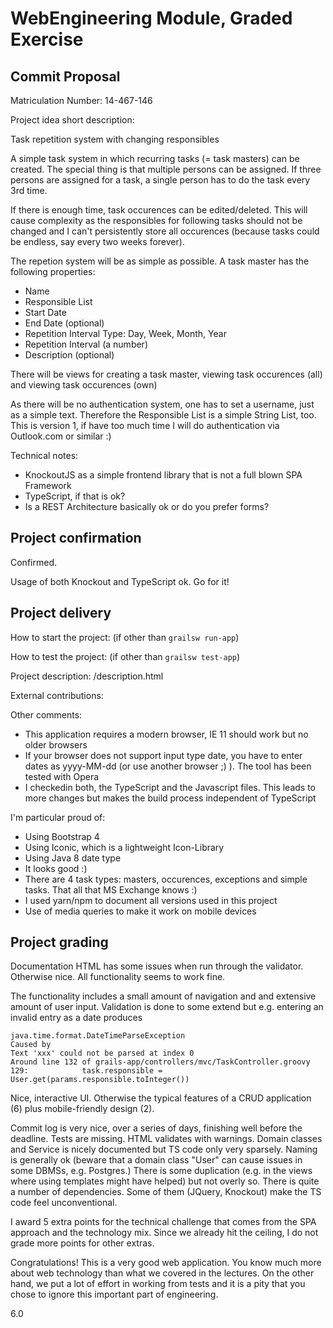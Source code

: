 # WebEngineering Module, Graded Exercise

## Commit Proposal

Matriculation Number: 14-467-146

Project idea short description: 

Task repetition system with changing responsibles

A simple task system in which recurring tasks (= task masters) can be created. The special thing is 
that multiple persons can be assigned. If three persons are assigned for a task, 
a single person has to do the task every 3rd time. 

If there is enough time, task occurences can be edited/deleted. This will cause complexity as the responsibles for following tasks should not be changed and I can't persistently store all occurences (because tasks could be endless, say every two weeks forever).

The repetion system will be as simple as possible. A task master has the following properties:

- Name
- Responsible List
- Start Date
- End Date (optional)
- Repetition Interval Type: Day, Week, Month, Year
- Repetition Interval (a number)
- Description (optional)

There will be views for creating a task master, viewing task occurences (all) and viewing task occurences (own)

As there will be no authentication system, one has to set a username, just as a simple text. 
Therefore the Responsible List is a simple String List, too. This is version 1, if have too much time
I will do authentication via Outlook.com or similar :)

Technical notes:

 - KnockoutJS as a simple frontend library that is not a full blown SPA Framework
 - TypeScript, if that is ok?
 - Is a REST Architecture basically ok or do you prefer forms?
 
## Project confirmation

Confirmed.

Usage of both Knockout and TypeScript ok.
Go for it!

## Project delivery <to be filled by student>

How to start the project: (if other than `grailsw run-app`)

How to test the project:  (if other than `grailsw test-app`)

Project description:      /description.html

External contributions:

Other comments: 

- This application requires a modern browser, IE 11 should work but no older browsers
- If your browser does not support input type date, you have to enter dates as yyyy-MM-dd (or use another browser ;) ). The tool has been tested with Opera
- I checkedin both, the TypeScript and the Javascript files. This leads to more changes but makes the build process independent of TypeScript

I'm particular proud of:

 - Using Bootstrap 4
 - Using Iconic, which is a lightweight Icon-Library
 - Using Java 8 date type
 - It looks good :)
 - There are 4 task types: masters, occurences, exceptions and simple tasks. That all that MS Exchange knows :)
- I used yarn/npm to document all versions used in this project
- Use of media queries to make it work on mobile devices

## Project grading 

Documentation HTML has some issues when run through the validator. Otherwise nice.
All functionality seems to work fine.

The functionality includes a small amount of navigation and and extensive amount of user input.
Validation is done to some extend but e.g. entering an invalid entry as a date produces
```
java.time.format.DateTimeParseException
Caused by
Text 'xxx' could not be parsed at index 0
Around line 132 of grails-app/controllers/mvc/TaskController.groovy
129:			task.responsible = User.get(params.responsible.toInteger()) 
```
Nice, interactive UI.
Otherwise the typical features of a CRUD application (6) plus mobile-friendly design (2).

Commit log is very nice, over a series of days, finishing well before the deadline.
Tests are missing. 
HTML validates with warnings.
Domain classes and Service is nicely documented but TS code only very sparsely.
Naming is generally ok (beware that a domain class "User" can cause issues in some DBMSs, e.g. Postgres.)
There is some duplication (e.g. in the views where using templates might have helped) but not overly so.
There is quite a number of dependencies. Some of them (JQuery, Knockout) make the TS code feel unconventional.

I award 5 extra points for the technical challenge that comes from the SPA approach and the technology mix.
Since we already hit the ceiling, I do not grade more points for other extras.


Congratulations! This is a very good web application.
You know much more about web technology than what we covered in the lectures.
On the other hand, we put a lot of effort in working from tests and it is a pity 
that you chose to ignore this important part of engineering.

6.0
